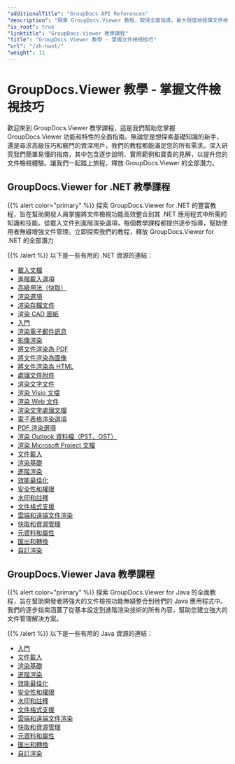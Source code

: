 ```yaml
---
"additionalTitle": "GroupDocs API References"
"description": "探索 GroupDocs.Viewer 教程，取得全面指導，最大限度地發揮文件檢視功能。立即釋放其全部潛力！"
"is_root": true
"linktitle": "GroupDocs.Viewer 教學課程"
"title": "GroupDocs.Viewer 教學 - 掌握文件檢視技巧"
"url": "/zh-hant/"
"weight": 11
---
```


# GroupDocs.Viewer 教學 - 掌握文件檢視技巧
歡迎來到 GroupDocs.Viewer 教學課程，這是我們幫助您掌握 GroupDocs.Viewer 功能和特性的全面指南。無論您是想探索基礎知識的新手，還是尋求高級技巧和竅門的資深用戶，我們的教程都能滿足您的所有需求。深入研究我們簡單易懂的指南，其中包含逐步說明、實用範例和寶貴的見解，以提升您的文件檢視體驗。讓我們一起踏上旅程，釋放 GroupDocs.Viewer 的全部潛力。

## GroupDocs.Viewer for .NET 教學課程

{{% alert color="primary" %}}
探索 GroupDocs.Viewer for .NET 的豐富教程，旨在幫助開發人員掌握將文件檢視功能高效整合到其 .NET 應用程式中所需的知識和技能。從載入文件到進階渲染選項，每個教學課程都提供逐步指導，幫助使用者無縫增強文件管理。立即探索我們的教程，釋放 GroupDocs.Viewer for .NET 的全部潛力

{{% /alert %}}
以下是一些有用的 .NET 資源的連結：
 
- [載入文檔](./net/loading-documents/)
- [進階載入選項](./net/advanced-loading/)
- [高級用法（快取）](./net/advanced-usage-caching/)
- [渲染選項](./net/rendering-options/)
- [渲染存檔文件](./net/rendering-archive-files/)
- [渲染 CAD 圖紙](./net/rendering-cad-drawings/)
- [入門](./net/getting-started/)
- [渲染電子郵件訊息](./net/rendering-email-messages/)
- [影像渲染](./net/image-rendering/)
- [將文件渲染為 PDF](./net/rendering-documents-pdf/)
- [將文件渲染為圖像](./net/rendering-documents-images/)
- [將文件渲染為 HTML](./net/rendering-documents-html/)
- [處理文件附件](./net/processing-document-attachments/)
- [渲染文字文件](./net/rendering-text-files/)
- [渲染 Visio 文檔](./net/rendering-visio-documents/)
- [渲染 Web 文件](./net/rendering-web-documents/)
- [渲染文字處理文檔](./net/rendering-word-processing-documents/)
- [電子表格渲染選項](./net/spreadsheet-rendering-options/)
- [PDF 渲染選項](./net/pdf-rendering-options/)
- [渲染 Outlook 資料檔（PST、OST）](./net/rendering-outlook-data-files/)
- [渲染 Microsoft Project 文檔](./net/rendering-ms-project-documents/)
- [文件載入](./net/document-loading/)
- [渲染基礎](./net/rendering-basics/)
- [進階渲染](./net/advanced-rendering/)
- [效能最佳化](./net/performance-optimization/)
- [安全性和權限](./net/security-permissions/)
- [水印和註釋](./net/watermarks-annotations/)
- [文件格式支援](./net/file-formats-support/)
- [雲端和遠端文件渲染](./net/cloud-remote-document-rendering/)
- [快取和資源管理](./net/caching-resource-management/)
- [元資料和屬性](./net/metadata-properties/)
- [匯出和轉換](./net/export-conversion/)
- [自訂渲染](./net/custom-rendering/)

## GroupDocs.Viewer Java 教學課程

{{% alert color="primary" %}}
探索 GroupDocs.Viewer for Java 的全面教程，旨在幫助開發者將強大的文件檢視功能無縫整合到他們的 Java 應用程式中。我們的逐步指南涵蓋了從基本設定到進階渲染技術的所有內容，幫助您建立強大的文件管理解決方案。

{{% /alert %}}
以下是一些有用的 Java 資源的連結：

- [入門](./java/getting-started/)
- [文件載入](./java/document-loading/)
- [渲染基礎](./java/rendering-basics/)
- [進階渲染](./java/advanced-rendering/)
- [效能最佳化](./java/performance-optimization/)
- [安全性和權限](./java/security-permissions/)
- [水印和註釋](./java/watermarks-annotations/)
- [文件格式支援](./java/file-formats-support/)
- [雲端和遠端文件渲染](./java/cloud-remote-document-rendering/)
- [快取和資源管理](./java/caching-resource-management/)
- [元資料和屬性](./java/metadata-properties/)
- [匯出和轉換](./java/export-conversion/)
- [自訂渲染](./java/custom-rendering/)
